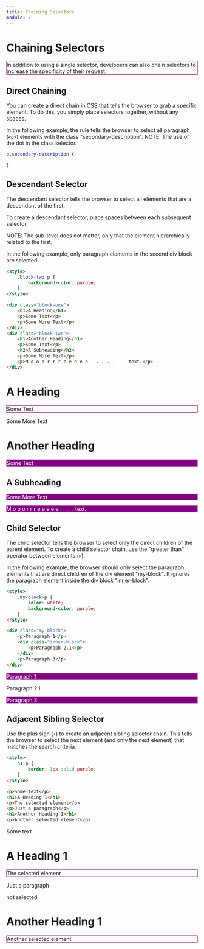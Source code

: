 ```yaml
---
title: Chaining Selectors
module: 7
---
```


# Chaining Selectors

In addition to using a single selector, developers can also chain selectors to increase the specificity of their request.

## Direct Chaining

You can create a direct chain in CSS that tells the browser to grab a specific element. To do this, you simply place selectors together, without any spaces.

In the following example, the rule tells the browser to select all paragraph (`<p>`) elements with the class "secondary-description". NOTE: The use of the dot in the class selector.

```css
p.secondary-description {

}
```

## Descendant Selector

The descendant selector tells the browser to select all elements that are a descendant of the first.

To create a descendant selector, place spaces between each subsequent selector.

NOTE: The sub-level does not matter, only that the element hierarchically related to the first.

In the following example, only paragraph elements in the second div block are selected.

```html
<style>
    .block-two p {
        background-color: purple;
    }
</style>

<div class="block-one">
    <h1>A Heading</h1>
    <p>Some Text</p>
    <p>Some More Text</p>
</div>
<div class="block-two">
    <h1>Another Heading</h1>
    <p>Some Text</p>
    <h2>A Subheading</h2>
    <p>Some More Text</p>
    <p>M o o o r r r e e e e e . . . . .     text.</p>
</div>
```
<div class="displayed_code_example">
<style>
    .block-two p {
        color: white;
        background-color: purple;
    }
</style>

<div class="block-one">
    <h1>A Heading</h1>
    <p>Some Text</p>
    <p>Some More Text</p>
</div>
<div class="block-two">
    <h1>Another Heading</h1>
    <p>Some Text</p>
    <h2>A Subheading</h2>
    <p>Some More Text</p>
    <p>M o o o r r r e e e e e . . . . .     text.</p>
</div>
</div>



## Child Selector

The child selector tells the browser to select only the direct children of the parent element. To create a child selector chain, use the "greater than" operator between elements (`>`).

In the following example, the browser should only select the paragraph elements that are direct children of the div element "my-block". It ignores the paragraph element inside the div block "inner-block".

```html
<style>
    .my-block>p {
        color: white;
        background-color: purple;
    }
</style>

<div class="my-block">
    <p>Paragraph 1</p>
    <div class="inner-block">
        <p>Paragraph 2.1</p>
    </div>
    <p>Paragraph 3</p>
</div>
```

<div class="displayed_code_example">
<style>
    .my-block>p {
        color: white;
        background-color: purple;
    }
</style>

<div class="my-block">
    <p>Paragraph 1</p>
    <div class="inner-block">
        <p>Paragraph 2.1</p>
    </div>
    <p>Paragraph 3</p>
</div>
</div>


## Adjacent Sibling Selector

Use the plus sign (`+`) to create an adjacent sibling selector chain. This tells the browser to select the next element (and only the next element) that matches the search criteria.

```html
<style>
    h1+p {
        border: 1px solid purple;
    }
</style>

<p>Some text</p>
<h1>A Heading 1</h1>
<p>The selected element</p>
<p>Just a paragraph</p>
<h1>Another Heading 1</h1>
<p>Another selected element</p>
```

<div class="displayed_code_example">
<style>
    h1+p {
        border: 1px solid purple;
    }
</style>

<p>Some text</p>
<h1>A Heading 1</h1>
<p>The selected element</p>
<p>Just a paragraph</p>
<p>not selected</p>
<h1>Another Heading 1</h1>
<p>Another selected element</p>
</div>
